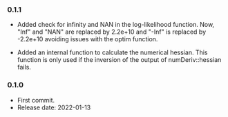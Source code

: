 ### 0.1.1 

* Added check for infinity and NAN in the log-likelihood function. Now, "Inf" and "NAN" are replaced by 2.2e+10 and "-Inf" is replaced by -2.2e+10 avoiding issues with the optim function.

* Added an internal function to calculate the numerical hessian. This function is only used if the inversion of the output of numDeriv::hessian fails.


### 0.1.0

* First commit.
* Release date: 	2022-01-13